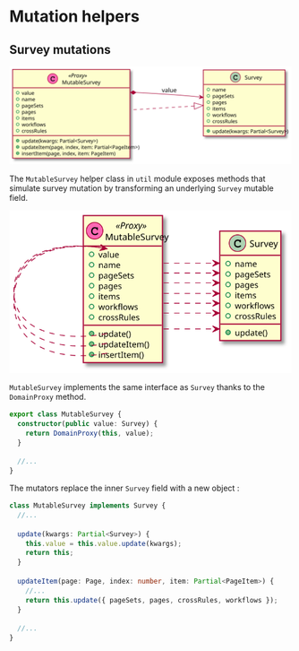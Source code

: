 # Mutation helpers

## Survey mutations

![MutableSurvey](./images/mutation.svg "Mutable Survey")

The `MutableSurvey` helper class in `util` module exposes methods that simulate survey mutation by transforming an underlying `Survey` mutable field.

![Proxy](./images/proxy.svg "Proxy")

`MutableSurvey` implements the same interface as `Survey` thanks to the `DomainProxy` method.

```ts
export class MutableSurvey {
  constructor(public value: Survey) {
    return DomainProxy(this, value);
  }
  
  //...
}
```

The mutators replace the inner `Survey` field with a new object :

```ts
class MutableSurvey implements Survey {
  //...
  
  update(kwargs: Partial<Survey>) {
    this.value = this.value.update(kwargs);
    return this;
  }

  updateItem(page: Page, index: number, item: Partial<PageItem>) {
    //...
    return this.update({ pageSets, pages, crossRules, workflows });
  }
  
  //...
}
```